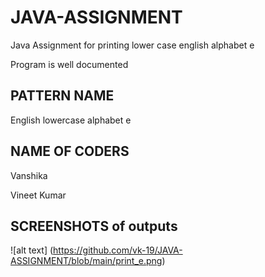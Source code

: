 # JAVA-ASSIGNMENT
Java Assignment for printing lower case english alphabet e

Program is well documented

## PATTERN NAME
English lowercase alphabet e

## NAME OF CODERS
Vanshika

Vineet Kumar

## SCREENSHOTS of outputs
![alt text] (https://github.com/vk-19/JAVA-ASSIGNMENT/blob/main/print_e.png)

